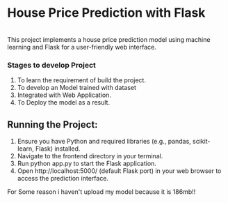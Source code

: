 
<h1>House Price Prediction with Flask</h1>


<br>
This project implements a house price prediction model using machine learning and Flask for a user-friendly web interface.
<div>
  <h3>Stages to develop Project</h3>
  <ol>
    <li>To learn the requirement of build the project.</li>
    <li>To develop an Model trained with dataset</li>
     <li> Integrated with Web Application.</li> 
     <li>To Deploy the model as a result.</li> 
  </ol>
  <div>
    <h2>Running the Project:</h2>
    <ol>
      <li>Ensure you have Python and required libraries (e.g., pandas, scikit-learn, Flask) installed.</li>
      <li>Navigate to the frontend directory in your terminal.</li>
      <li>Run python app.py to start the Flask application.</li>
      <li>Open http://localhost:5000/ (default Flask port) in your web browser to access the prediction interface.</li>
   </ol>
  </div>
</div>
<div>
  For Some reason i haven't upload my model because it is 186mb!!
</div>
